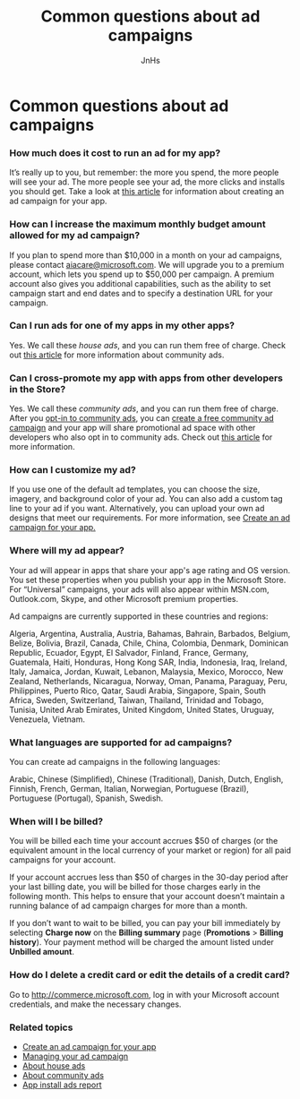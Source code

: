 ﻿---
author: JnHs
Description: Common questions about ad campaigns
title: Common questions about ad campaigns
ms.assetid: EAF7CC74-7DE4-4D11-B9A6-29C6EA6E734B
ms.author: wdg-dev-content
ms.date: 06/19/2017
ms.topic: article
ms.prod: windows
ms.technology: uwp
keywords: windows 10, uwp
---

# Common questions about ad campaigns

### How much does it cost to run an ad for my app?

It’s really up to you, but remember: the more you spend, the more people will see your ad. The more people see your ad, the more clicks and installs you should get. Take a look at [this article](create-an-ad-campaign-for-your-app.md) for information about creating an ad campaign for your app.

### How can I increase the maximum monthly budget amount allowed for my ad campaign?

If you plan to spend more than $10,000 in a month on your ad campaigns, please contact [aiacare@microsoft.com](mailto:aiacare@microsoft.com). We will upgrade you to a premium account, which lets you spend up to $50,000 per campaign. A premium account also gives you additional capabilities, such as the ability to set campaign start and end dates and to specify a destination URL for your campaign.

### Can I run ads for one of my apps in my other apps?

Yes. We call these *house ads*, and you can run them free of charge. Check out [this article](about-house-ads.md) for more information about community ads.

### Can I cross-promote my app with apps from other developers in the Store?

Yes. We call these *community ads*, and you can run them free of charge. After you [opt-in to community ads](about-community-ads.md#opt-in-to-community-ads), you can [create a free community ad campaign](create-an-ad-campaign-for-your-app.md) and your app will share promotional ad space with other developers who also opt in to community ads. Check out [this article](about-community-ads.md) for more information.

### How can I customize my ad?

If you use one of the default ad templates, you can choose the size, imagery, and background color of your ad. You can also add a custom tag line to your ad if you want. Alternatively, you can upload your own ad designs that meet our requirements. For more information, see [Create an ad campaign for your app.](create-an-ad-campaign-for-your-app.md)

### Where will my ad appear?

Your ad will appear in apps that share your app's age rating and OS version. You set these properties when you publish your app in the Microsoft Store. For “Universal” campaigns, your ads will also appear within MSN.com, Outlook.com, Skype, and other Microsoft premium properties.

Ad campaigns are currently supported in these countries and regions:

Algeria, Argentina, Australia, Austria, Bahamas, Bahrain, Barbados, Belgium, Belize, Bolivia, Brazil, Canada, Chile, China, Colombia, Denmark, Dominican Republic, Ecuador, Egypt, El Salvador, Finland, France, Germany, Guatemala, Haiti, Honduras, Hong Kong SAR, India, Indonesia, Iraq, Ireland, Italy, Jamaica, Jordan, Kuwait, Lebanon, Malaysia, Mexico, Morocco, New Zealand, Netherlands, Nicaragua, Norway, Oman, Panama, Paraguay, Peru, Philippines, Puerto Rico, Qatar, Saudi Arabia, Singapore, Spain, South Africa, Sweden, Switzerland, Taiwan, Thailand, Trinidad and Tobago, Tunisia, United Arab Emirates, United Kingdom, United States, Uruguay, Venezuela, Vietnam.

### What languages are supported for ad campaigns?

You can create ad campaigns in the following languages:

Arabic, Chinese (Simplified), Chinese (Traditional), Danish, Dutch, English, Finnish, French, German, Italian, Norwegian, Portuguese (Brazil), Portuguese (Portugal), Spanish, Swedish.

### When will I be billed?

You will be billed each time your account accrues $50 of charges (or the equivalent amount in the local currency of your market or region) for all paid campaigns for your account.

If your account accrues less than $50 of charges in the 30-day period after your last billing date, you will be billed for those charges early in the following month. This helps to ensure that your account doesn’t maintain a running balance of ad campaign charges for more than a month.

If you don’t want to wait to be billed, you can pay your bill immediately by selecting **Charge now** on the **Billing summary** page (**Promotions** > **Billing history**). Your payment method will be charged the amount listed under **Unbilled amount**.

### How do I delete a credit card or edit the details of a credit card?

Go to <http://commerce.microsoft.com>, log in with your Microsoft account credentials, and make the necessary changes.

### Related topics

* [Create an ad campaign for your app](create-an-ad-campaign-for-your-app.md)
* [Managing your ad campaign](managing-your-ad-campaign.md)
* [About house ads](about-house-ads.md)
* [About community ads](about-community-ads.md)
* [App install ads report](app-install-ads-reports.md)
